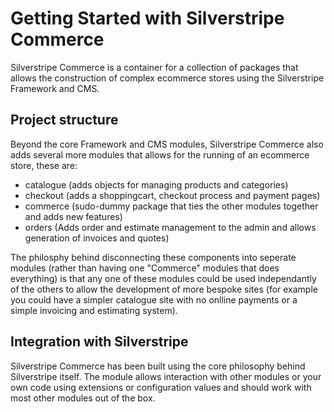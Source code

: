 # Getting Started with Silverstripe Commerce
Silverstripe Commerce is a container for a collection of packages
that allows the construction of complex ecommerce stores using the
Silverstripe Framework and CMS.

## Project structure
Beyond the core Framework and CMS modules, Silverstripe Commerce also
adds several more modules that allows for the running of an ecommerce
store, these are:

- catalogue (adds objects for managing products and categories)
- checkout (adds a shoppingcart, checkout process and payment pages)
- commerce (sudo-dummy package that ties the other modules together and adds new features)
- orders (Adds order and estimate management to the admin and allows generation of invoices and quotes)

The philosphy behind disconnecting these components into seperate modules
(rather than having one "Commerce" modules that does everything) is that
any one of these modules could be used independantly of the others
to allow the development of more bespoke sites (for example you could have a
simpler catalogue site with no onlline payments or a simple invoicing and estimating
system).

## Integration with Silverstripe
Silverstripe Commerce has been built using the core philosophy behind Silverstripe
itself. The module allows interaction with other modules or your own code using
extensions or configuration values and should work with most other modules out
of the box.